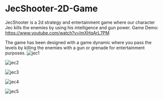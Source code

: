 # JecShooter-2D-Game
JecShooter is a 2d strategy and entertainment game where our character Jec kills the enemies by using his intelligence and gun power. 
Game Demo: https://www.youtube.com/watch?v=ImXHqArL7PM

The game has been designed with a game dynamic where you pass the levels by killing the enemies with a gun or grenade for entertainment purposes.
![jec1](https://user-images.githubusercontent.com/100594545/215271501-6b641e15-812c-4ee6-9271-909ad86be238.png)

![jec2](https://user-images.githubusercontent.com/100594545/215271503-11e6eb97-6e05-4ba9-83a0-f9605a5ae2b2.png)

![jec3](https://user-images.githubusercontent.com/100594545/215271504-0b88de50-793c-4e7a-9773-6a5a187ec024.png)

![jec4](https://user-images.githubusercontent.com/100594545/215271507-6dfda640-0a4a-4796-9632-7ef5fcc88048.png)

![jec5](https://user-images.githubusercontent.com/100594545/215271509-aa65e344-c4d6-42f9-b3e3-d09073e3570f.png)

